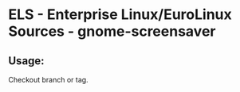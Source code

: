 # ELS - Enterprise Linux/EuroLinux Sources - gnome-screensaver 
## Usage:
  Checkout branch or tag.
